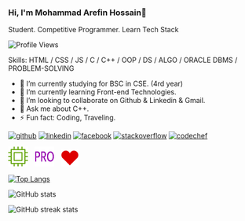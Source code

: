 ### Hi, I'm Mohammad Arefin Hossain👋
Student. Competitive Programmer. Learn Tech Stack

![Profile Views](https://komarev.com/ghpvc/?username=arefinthecybersec&color=green)


Skills: HTML / CSS / JS / C / C++ / OOP / DS / ALGO / ORACLE DBMS / PROBLEM-SOLVING

- 🔭 I’m currently studying for BSC in CSE. (4rd year) 
- 🌱 I’m currently learning Front-end Technologies. 
- 👯 I’m looking to collaborate on Github & Linkedin & Gmail.
- 💬 Ask me about C++.
- ⚡ Fun fact: Coding, Traveling. 


[<img src='https://cdn.jsdelivr.net/npm/simple-icons@3.0.1/icons/github.svg' alt='github' height='40'>](https://github.com/arefinthecybersec)  [<img src='https://cdn.jsdelivr.net/npm/simple-icons@3.0.1/icons/linkedin.svg' alt='linkedin' height='40'>](https://www.linkedin.com/in/arefin-hossain/)  [<img src='https://cdn.jsdelivr.net/npm/simple-icons@3.0.1/icons/facebook.svg' alt='facebook' height='40'>](https://www.facebook.com/Mohammad.Arefin.Hossain)  [<img src='https://cdn.jsdelivr.net/npm/simple-icons@3.0.1/icons/stackoverflow.svg' alt='stackoverflow' height='40'>](https://stackoverflow.com/users/15387775)  [<img src='https://cdn.jsdelivr.net/npm/simple-icons@3.0.1/icons/codechef.svg' alt='codechef' height='40'>](https://www.codechef.com/users/iamarefin)

<a href='https://docs.github.com/en/developers'><img src='https://raw.githubusercontent.com/acervenky/animated-github-badges/master/assets/devbadge.gif' width='40' height='40'></a> <a href='https://github.com/pricing'><img src='https://raw.githubusercontent.com/acervenky/animated-github-badges/master/assets/pro.gif' width='40' height='40'></a> <a href='https://docs.github.com/en/github/supporting-the-open-source-community-with-github-sponsors'><img src='https://raw.githubusercontent.com/acervenky/animated-github-badges/master/assets/sponsorbadge.gif' width='35' height='35'></a> 

[![Top Langs](https://github-readme-stats.vercel.app/api/top-langs/?username=arefinthecybersec)](https://github.com/anuraghazra/github-readme-stats)

![GitHub stats](https://github-readme-stats.vercel.app/api?username=arefinthecybersec&show_icons=true)  

![GitHub streak stats](https://streak-stats.demolab.com/?user=arefinthecybersec)  
